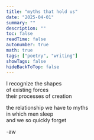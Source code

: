 ```yaml
---
title: "myths that hold us"
date: "2025-04-01"
summary: ""
description: ""
toc: false
readTime: false
autonumber: true
math: true
tags: ["poetry", "writing"]
showTags: false
hideBackToTop: false
---
```


I recognize the shapes  
of existing forces  
their processes of creation  
  
the relationship we have to myths  
in which men sleep  
and we so quickly forget  

-aw